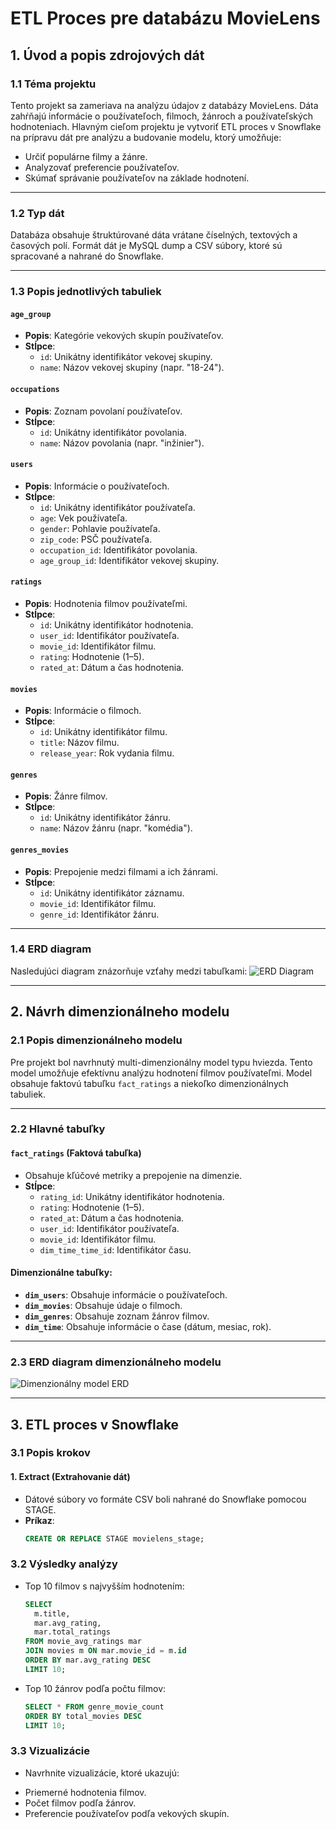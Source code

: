 # ETL Proces pre databázu MovieLens

## 1. Úvod a popis zdrojových dát

### 1.1 Téma projektu
Tento projekt sa zameriava na analýzu údajov z databázy MovieLens. Dáta zahŕňajú informácie o používateľoch, filmoch, žánroch a používateľských hodnoteniach. Hlavným cieľom projektu je vytvoriť ETL proces v Snowflake na prípravu dát pre analýzu a budovanie modelu, ktorý umožňuje:
- Určiť populárne filmy a žánre.
- Analyzovať preferencie používateľov.
- Skúmať správanie používateľov na základe hodnotení.

---

### 1.2 Typ dát
Databáza obsahuje štruktúrované dáta vrátane číselných, textových a časových polí. Formát dát je MySQL dump a CSV súbory, ktoré sú spracované a nahrané do Snowflake.

---

### 1.3 Popis jednotlivých tabuliek
#### `age_group`
- **Popis**: Kategórie vekových skupín používateľov.
- **Stĺpce**:
  - `id`: Unikátny identifikátor vekovej skupiny.
  - `name`: Názov vekovej skupiny (napr. "18-24").

#### `occupations`
- **Popis**: Zoznam povolaní používateľov.
- **Stĺpce**:
  - `id`: Unikátny identifikátor povolania.
  - `name`: Názov povolania (napr. "inžinier").

#### `users`
- **Popis**: Informácie o používateľoch.
- **Stĺpce**:
  - `id`: Unikátny identifikátor používateľa.
  - `age`: Vek používateľa.
  - `gender`: Pohlavie používateľa.
  - `zip_code`: PSČ používateľa.
  - `occupation_id`: Identifikátor povolania.
  - `age_group_id`: Identifikátor vekovej skupiny.

#### `ratings`
- **Popis**: Hodnotenia filmov používateľmi.
- **Stĺpce**:
  - `id`: Unikátny identifikátor hodnotenia.
  - `user_id`: Identifikátor používateľa.
  - `movie_id`: Identifikátor filmu.
  - `rating`: Hodnotenie (1–5).
  - `rated_at`: Dátum a čas hodnotenia.

#### `movies`
- **Popis**: Informácie o filmoch.
- **Stĺpce**:
  - `id`: Unikátny identifikátor filmu.
  - `title`: Názov filmu.
  - `release_year`: Rok vydania filmu.

#### `genres`
- **Popis**: Žánre filmov.
- **Stĺpce**:
  - `id`: Unikátny identifikátor žánru.
  - `name`: Názov žánru (napr. "komédia").

#### `genres_movies`
- **Popis**: Prepojenie medzi filmami a ich žánrami.
- **Stĺpce**:
  - `id`: Unikátny identifikátor záznamu.
  - `movie_id`: Identifikátor filmu.
  - `genre_id`: Identifikátor žánru.

---

### 1.4 ERD diagram
Nasledujúci diagram znázorňuje vzťahy medzi tabuľkami:
![ERD Diagram](https://github.com/user-attachments/assets/ac1a3229-be95-470e-b670-55aceeaaeffb)

---

## 2. Návrh dimenzionálneho modelu

### 2.1 Popis dimenzionálneho modelu
Pre projekt bol navrhnutý multi-dimenzionálny model typu hviezda. Tento model umožňuje efektívnu analýzu hodnotení filmov používateľmi. Model obsahuje faktovú tabuľku `fact_ratings` a niekoľko dimenzionálnych tabuliek.

---

### 2.2 Hlavné tabuľky
#### `fact_ratings` (Faktová tabuľka)
- Obsahuje kľúčové metriky a prepojenie na dimenzie.
- **Stĺpce**:
  - `rating_id`: Unikátny identifikátor hodnotenia.
  - `rating`: Hodnotenie (1–5).
  - `rated_at`: Dátum a čas hodnotenia.
  - `user_id`: Identifikátor používateľa.
  - `movie_id`: Identifikátor filmu.
  - `dim_time_time_id`: Identifikátor času.

#### Dimenzionálne tabuľky:
- **`dim_users`**: Obsahuje informácie o používateľoch.
- **`dim_movies`**: Obsahuje údaje o filmoch.
- **`dim_genres`**: Obsahuje zoznam žánrov filmov.
- **`dim_time`**: Obsahuje informácie o čase (dátum, mesiac, rok).

---

### 2.3 ERD diagram dimenzionálneho modelu
![Dimenzionálny model ERD](https://github.com/user-attachments/assets/cfcf6cb7-98c7-4b2e-87dc-cb67daa4f8d6)

---

## 3. ETL proces v Snowflake

### 3.1 Popis krokov
#### **1. Extract (Extrahovanie dát)**
- Dátové súbory vo formáte CSV boli nahrané do Snowflake pomocou STAGE.
- **Príkaz**:
  ```sql
  CREATE OR REPLACE STAGE movielens_stage;
### 3.2 Výsledky analýzy
- Top 10 filmov s najvyšším hodnotením:
  ```sql
  SELECT 
    m.title,
    mar.avg_rating,
    mar.total_ratings
  FROM movie_avg_ratings mar
  JOIN movies m ON mar.movie_id = m.id
  ORDER BY mar.avg_rating DESC
  LIMIT 10;
- Top 10 žánrov podľa počtu filmov:
  ```sql
  SELECT * FROM genre_movie_count
  ORDER BY total_movies DESC
  LIMIT 10;
### 3.3 Vizualizácie
* Navrhnite vizualizácie, ktoré ukazujú:
- Priemerné hodnotenia filmov.
- Počet filmov podľa žánrov.
- Preferencie používateľov podľa vekových skupín.
  
